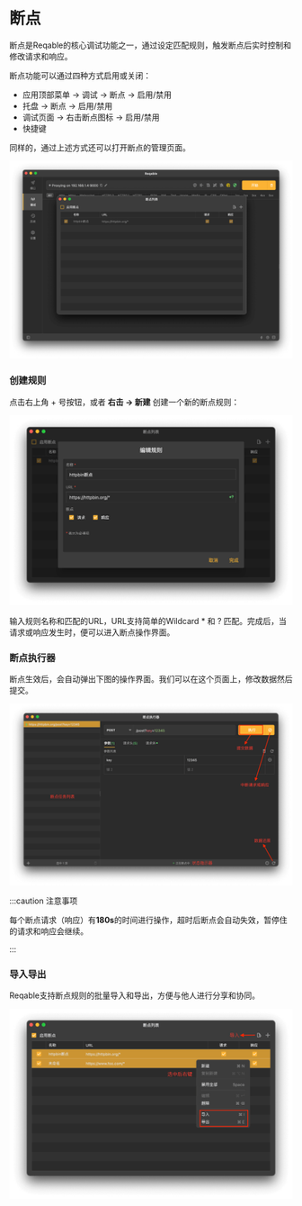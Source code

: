# 断点

断点是Reqable的核心调试功能之一，通过设定匹配规则，触发断点后实时控制和修改请求和响应。

断点功能可以通过四种方式启用或关闭：
- 应用顶部菜单 -> 调试 -> 断点 -> 启用/禁用
- 托盘 -> 断点 -> 启用/禁用
- 调试页面 -> 右击断点图标 -> 启用/禁用
- 快捷键

同样的，通过上述方式还可以打开断点的管理页面。

![](arts/breakpoint_01.png)

### 创建规则

点击右上角 + 号按钮，或者 **右击 -> 新建** 创建一个新的断点规则：

![](arts/breakpoint_02.png)

输入规则名称和匹配的URL，URL支持简单的Wildcard * 和 ? 匹配。完成后，当请求或响应发生时，便可以进入断点操作界面。

### 断点执行器

断点生效后，会自动弹出下图的操作界面。我们可以在这个页面上，修改数据然后提交。

![](arts/breakpoint_03.png)

:::caution 注意事项

每个断点请求（响应）有**180s**的时间进行操作，超时后断点会自动失效，暂停住的请求和响应会继续。

:::

### 导入导出

Reqable支持断点规则的批量导入和导出，方便与他人进行分享和协同。

![](arts/breakpoint_04.png)